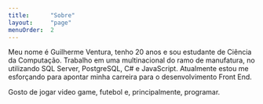 ```yaml
---
title:      "Sobre"
layout:     "page"
menuOrder:  2
---
```

Meu nome é Guilherme Ventura, tenho 20 anos e sou estudante de Ciência da Computação. Trabalho em uma multinacional do ramo de manufatura, no utilizando SQL Server, PostgreSQL, C# e JavaScript. Atualmente estou me esforçando para apontar minha carreira para o desenvolvimento Front End.

Gosto de jogar video game, futebol e, principalmente, programar.
